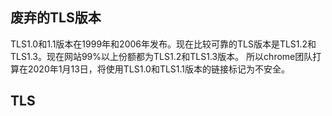 ## 废弃的TLS版本
TLS1.0和1.1版本在1999年和2006年发布。现在比较可靠的TLS版本是TLS1.2和TLS1.3。现在网站99%以上份额都为TLS1.2和TLS1.3版本。
所以chrome团队打算在2020年1月13日，将使用TLS1.0和TLS1.1版本的链接标记为不安全。
## TLS